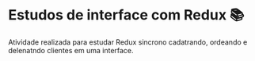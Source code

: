 # Estudos de interface com Redux :books:

Atividade realizada para estudar Redux sincrono cadatrando, ordeando e delenatndo clientes em uma interface.

